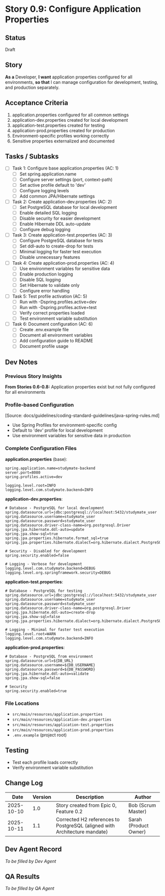 # Story 0.9: Configure Application Properties

## Status
Draft

## Story
**As a** Developer,
**I want** application properties configured for all environments,
**so that** I can manage configuration for development, testing, and production separately.

## Acceptance Criteria
1. application.properties configured for all common settings
2. application-dev.properties created for local development
3. application-test.properties created for testing
4. application-prod.properties created for production
5. Environment-specific profiles working correctly
6. Sensitive properties externalized and documented

## Tasks / Subtasks
- [ ] Task 1: Configure base application.properties (AC: 1)
  - [ ] Set spring.application.name
  - [ ] Configure server settings (port, context-path)
  - [ ] Set active profile default to 'dev'
  - [ ] Configure logging levels
  - [ ] Add common JPA/Hibernate settings
- [ ] Task 2: Create application-dev.properties (AC: 2)
  - [ ] Set PostgreSQL database for local development
  - [ ] Enable detailed SQL logging
  - [ ] Disable security for easier development
  - [ ] Enable Hibernate DDL auto-update
  - [ ] Configure debug logging
- [ ] Task 3: Create application-test.properties (AC: 3)
  - [ ] Configure PostgreSQL database for tests
  - [ ] Set ddl-auto to create-drop for tests
  - [ ] Minimal logging for faster test execution
  - [ ] Disable unnecessary features
- [ ] Task 4: Create application-prod.properties (AC: 4)
  - [ ] Use environment variables for sensitive data
  - [ ] Enable production logging
  - [ ] Disable SQL logging
  - [ ] Set Hibernate to validate only
  - [ ] Configure error handling
- [ ] Task 5: Test profile activation (AC: 5)
  - [ ] Run with -Dspring.profiles.active=dev
  - [ ] Run with -Dspring.profiles.active=test
  - [ ] Verify correct properties loaded
  - [ ] Test environment variable substitution
- [ ] Task 6: Document configuration (AC: 6)
  - [ ] Create .env.example file
  - [ ] Document all environment variables
  - [ ] Add configuration guide to README
  - [ ] Document profile usage

## Dev Notes

### Previous Story Insights
**From Stories 0.6-0.8:** Application properties exist but not fully configured for all environments

### Profile-based Configuration
[Source: docs/guidelines/coding-standard-guidelines/java-spring-rules.md]
- Use Spring Profiles for environment-specific config
- Default to 'dev' profile for local development
- Use environment variables for sensitive data in production

### Complete Configuration Files

**application.properties** (base):
```properties
spring.application.name=studymate-backend
server.port=8080
spring.profiles.active=dev

logging.level.root=INFO
logging.level.com.studymate.backend=INFO
```

**application-dev.properties**:
```properties
# Database - PostgreSQL for local development
spring.datasource.url=jdbc:postgresql://localhost:5432/studymate_user
spring.datasource.username=studymate_user
spring.datasource.password=studymate_user
spring.datasource.driver-class-name=org.postgresql.Driver
spring.jpa.hibernate.ddl-auto=update
spring.jpa.show-sql=true
spring.jpa.properties.hibernate.format_sql=true
spring.jpa.properties.hibernate.dialect=org.hibernate.dialect.PostgreSQLDialect

# Security - Disabled for development
spring.security.enabled=false

# Logging - Verbose for development
logging.level.com.studymate.backend=DEBUG
logging.level.org.springframework.security=DEBUG
```

**application-test.properties**:
```properties
# Database - PostgreSQL for testing
spring.datasource.url=jdbc:postgresql://localhost:5432/studymate_user
spring.datasource.username=studymate_user
spring.datasource.password=studymate_user
spring.datasource.driver-class-name=org.postgresql.Driver
spring.jpa.hibernate.ddl-auto=create-drop
spring.jpa.show-sql=false
spring.jpa.properties.hibernate.dialect=org.hibernate.dialect.PostgreSQLDialect

# Logging - Minimal for faster test execution
logging.level.root=WARN
logging.level.com.studymate.backend=INFO
```

**application-prod.properties**:
```properties
# Database - PostgreSQL from environment
spring.datasource.url=${DB_URL}
spring.datasource.username=${DB_USERNAME}
spring.datasource.password=${DB_PASSWORD}
spring.jpa.hibernate.ddl-auto=validate
spring.jpa.show-sql=false

# Security
spring.security.enabled=true
```

### File Locations
- `src/main/resources/application.properties`
- `src/main/resources/application-dev.properties`
- `src/main/resources/application-test.properties`
- `src/main/resources/application-prod.properties`
- `.env.example` (project root)

## Testing
- Test each profile loads correctly
- Verify environment variable substitution

## Change Log
| Date | Version | Description | Author |
|------|---------|-------------|--------|
| 2025-10-10 | 1.0 | Story created from Epic 0, Feature 0.2 | Bob (Scrum Master) |
| 2025-10-11 | 1.1 | Corrected H2 references to PostgreSQL (aligned with Architecture mandate) | Sarah (Product Owner) |

## Dev Agent Record
_To be filled by Dev Agent_

## QA Results
_To be filled by QA Agent_
